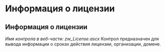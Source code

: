 ﻿---
description: 2.4.7
---
# Информация о лицензии
## Информация о лицензии
*Имя контрола в веб-части: zw_License.ascx*
Контрол предназначен для вывода информации о сроках действия лицензии, организации, домене.

